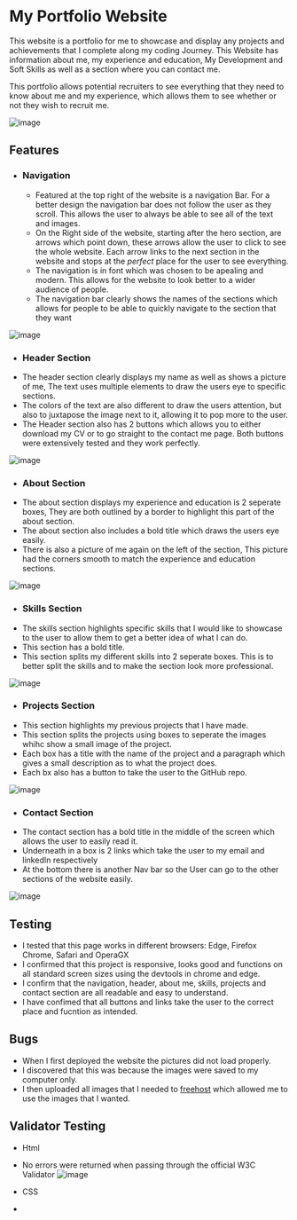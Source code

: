 # My Portfolio Website

This website is a portfolio for me to showcase and display any projects and achievements that I complete along my coding Journey. This Website has information about me, my experience and education, My Development and Soft Skills as well as a section where you can contact me.

This portfolio allows potential recruiters to see everything that they need to know about me and my experience, which allows them to see whether or not they wish to recruit me.

![image](https://github.com/user-attachments/assets/3746d4e6-fb62-49c8-8344-92e7d07eb114)

## Features

- ### Navigation
  - Featured at the top right of the website is a navigation Bar. For a better design the navigation bar does not follow the user as they scroll. This allows the user to always be able to see all of the text and images.
  - On the Right side of the website, starting after the hero section, are arrows which point down, these arrows allow the user to click to see the whole website. Each arrow links to the next section in the website and stops at the _perfect_ place for the user to see   everything.
  - The navigation is in font which was chosen to be apealing and modern. This allows for the website to look better to a wider audience of people.
  - The navigation bar clearly shows the names of the sections which allows for people to be able to quickly navigate to the section that they want

![image](https://github.com/user-attachments/assets/264221d2-b4a1-4a89-a43a-fba6e66975a0)


- ### Header Section
-   The header section clearly displays my name as well as shows a picture of me, The text uses multiple elements to draw the users eye to specific sections.
-   The colors of the text are also different to draw the users attention, but also to juxtapose the image next to it, allowing it to pop more to the user.
-   The Header section also has 2 buttons which allows you to either download my CV or to go straight to the contact me page. Both buttons were extensively tested and they work perfectly.

![image](https://github.com/user-attachments/assets/2b591560-f3ce-4390-a067-bfa97e7b9640)


- ### About Section
-   The about section displays my experience and education is 2 seperate boxes, They are both outlined by a border to highlight this part of the about section.
-   The about section also includes a bold title which draws the users eye easily.
-   There is also a picture of me again on the left of the section, This picture had the corners smooth to match the experience and education sections.
  
![image](https://github.com/user-attachments/assets/61b13ad4-3ced-4722-9840-7a02d8fcb859)


- ### Skills Section
-   The skills section highlights specific skills that I would like to showcase to the user to allow them to get a better idea of what I can do.
-   This section has a bold title.
-   This section splits my different skills into 2 seperate boxes. This is to better split the skills and to make the section look more professional.
  
![image](https://github.com/user-attachments/assets/20e08a87-5c33-4297-8895-d79502cc0afb)

- ### Projects Section
-   This section highlights my previous projects that I have made.
-   This section splits the projects using boxes to seperate the images whihc show a small image of the project.
-   Each box has a title with the name of the project and a paragraph which gives a small description as to what the project does.
-   Each bx also has a button to take the user to the GitHub repo.
  
![image](https://github.com/user-attachments/assets/4aecb312-255d-4b95-ab27-d854356b35e1)


- ### Contact Section
-   The contact section has a bold title in the middle of the screen which allows the user to easily read it.
-   Underneath in a box is 2 links which take the user to my email and linkedIn respectively
-   At the bottom there is another Nav bar so the User can go to the other sections of the website easily.
  
![image](https://github.com/user-attachments/assets/1cedcc93-f6c5-4951-95cd-f6326318e583)


## Testing

 - I tested that this page works in different browsers: Edge, Firefox Chrome, Safari and OperaGX
 - I confirmed that this project is responsive, looks good and functions on all standard screen sizes using the devtools in chrome and edge.
 - I confirm that the navigation, header, about me, skills, projects and contact section are all readable and easy to understand.
 - I have confimed that all buttons and links take the user to the correct place and fucntion as intended.

## Bugs

- When I first deployed the website the pictures did not load properly.
- I discovered that this was because the images were saved to my computer only.
- I then uploaded all images that I needed to [freehost](https://freeimage.host/) which allowed me to use the images that I wanted.

## Validator Testing

- Html
-   No errors were returned when passing through the official W3C Validator
![image](https://github.com/user-attachments/assets/72a646cb-0d4d-4691-b28b-0812ac7f53cb)

- CSS
-   

